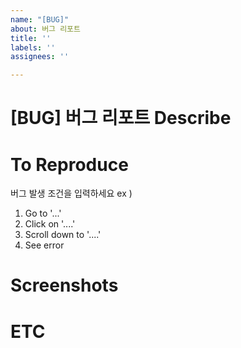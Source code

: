 ```yaml
---
name: "[BUG]"
about: 버그 리포트
title: ''
labels: ''
assignees: ''

---
```


[BUG] 버그 리포트
**Describe**
 =============

**To Reproduce**
 ============ 
버그 발생 조건을 입력하세요 
ex ) 
1. Go to '...'
2. Click on '....' 
3. Scroll down to '....' 
4. See error 

**Screenshots**
 ============= 

**ETC** 
=============

